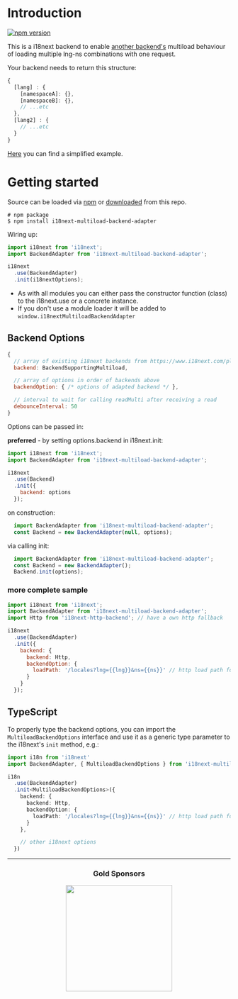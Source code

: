# Introduction

[![npm version](https://img.shields.io/npm/v/i18next-multiload-backend-adapter.svg?style=flat-square)](https://www.npmjs.com/package/i18next-multiload-backend-adapter)

This is a i18next backend to enable [another backend's](https://www.i18next.com/overview/plugins-and-utils#backends) multiload behaviour of loading multiple lng-ns combinations with one request.

Your backend needs to return this structure:
```js
{
  [lang] : {
    [namespaceA]: {},
    [namespaceB]: {},
    // ...etc
  },
  [lang2] : {
    // ...etc
  }
}
```

[Here](https://github.com/i18next/i18next-multiload-backend-adapter/tree/master/examples) you can find a simplified example.

# Getting started

Source can be loaded via [npm](https://www.npmjs.com/package/i18next-multiload-backend-adapter) or [downloaded](https://github.com/i18next/i18next-chained-backend/blob/master/i18nextMultiloadBackendAdapter.min.js) from this repo.

```
# npm package
$ npm install i18next-multiload-backend-adapter
```

Wiring up:

```js
import i18next from 'i18next';
import BackendAdapter from 'i18next-multiload-backend-adapter';

i18next
  .use(BackendAdapter)
  .init(i18nextOptions);
```

- As with all modules you can either pass the constructor function (class) to the i18next.use or a concrete instance.
- If you don't use a module loader it will be added to `window.i18nextMultiloadBackendAdapter`

## Backend Options

```js
{
  // array of existing i18next backends from https://www.i18next.com/plugins-and-utils.html#backends
  backend: BackendSupportingMultiload,

  // array of options in order of backends above
  backendOption: { /* options of adapted backend */ },

  // interval to wait for calling readMulti after receiving a read
  debounceInterval: 50
}
```

Options can be passed in:

**preferred** - by setting options.backend in i18next.init:

```js
import i18next from 'i18next';
import BackendAdapter from 'i18next-multiload-backend-adapter';

i18next
  .use(Backend)
  .init({
    backend: options
  });
```

on construction:

```js
  import BackendAdapter from 'i18next-multiload-backend-adapter';
  const Backend = new BackendAdapter(null, options);
```

via calling init:

```js
  import BackendAdapter from 'i18next-multiload-backend-adapter';
  const Backend = new BackendAdapter();
  Backend.init(options);
```

### more complete sample

```js
import i18next from 'i18next';
import BackendAdapter from 'i18next-multiload-backend-adapter';
import Http from 'i18next-http-backend'; // have a own http fallback

i18next
  .use(BackendAdapter)
  .init({
    backend: {
      backend: Http,
      backendOption: {
        loadPath: '/locales?lng={{lng}}&ns={{ns}}' // http load path for my own fallback
      }
    }
  });
```

## TypeScript

To properly type the backend options, you can import the `MultiloadBackendOptions` interface and use it as a generic type parameter to the i18next's `init` method, e.g.:

```ts
import i18n from 'i18next'
import BackendAdapter, { MultiloadBackendOptions } from 'i18next-multiload-backend-adapter'

i18n
  .use(BackendAdapter)
  .init<MultiloadBackendOptions>({
    backend: {
      backend: Http,
      backendOption: {
        loadPath: '/locales?lng={{lng}}&ns={{ns}}' // http load path for my own fallback
      }
    },

    // other i18next options
  })
```

--------------

<h3 align="center">Gold Sponsors</h3>

<p align="center">
  <a href="https://locize.com/" target="_blank">
    <img src="https://raw.githubusercontent.com/i18next/i18next/master/assets/locize_sponsor_240.gif" width="240px">
  </a>
</p>
